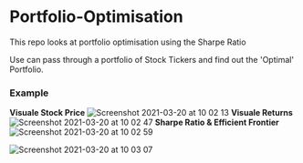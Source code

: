 # Portfolio-Optimisation
This repo looks at portfolio optimisation using the Sharpe Ratio

Use can pass through a portfolio of Stock Tickers and find out the 'Optimal' Portfolio. 

### Example

**Visuale Stock Price**
![Screenshot 2021-03-20 at 10 02 13](https://user-images.githubusercontent.com/19586482/111866480-aa7db780-8965-11eb-846b-2abfdadbfade.png)
**Visuale Returns**
![Screenshot 2021-03-20 at 10 02 47](https://user-images.githubusercontent.com/19586482/111866505-d731cf00-8965-11eb-8fe8-62df8f99c75f.png)
**Sharpe Ratio & Efficient Frontier**
![Screenshot 2021-03-20 at 10 02 59](https://user-images.githubusercontent.com/19586482/111866508-e31d9100-8965-11eb-8794-9e6ac4fabc8a.png)

![Screenshot 2021-03-20 at 10 03 07](https://user-images.githubusercontent.com/19586482/111866512-e9ac0880-8965-11eb-956a-b91a963c8264.png)


